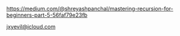 https://medium.com/@shreyashpanchal/mastering-recursion-for-beginners-part-5-56faf79e23fb

jxyevil@icloud.com